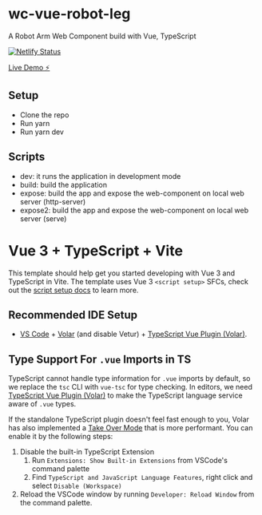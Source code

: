 # wc-vue-robot-leg
A Robot Arm Web Component build with Vue, TypeScript

[![Netlify Status](https://api.netlify.com/api/v1/badges/6c9514f7-1379-437f-bb5a-6cfd40f6a638/deploy-status)](https://app.netlify.com/sites/stately-hummingbird-ea25b6/deploys)

[Live Demo ⚡](https://stately-hummingbird-ea25b6.netlify.app/)

Setup
---
- Clone the repo
- Run yarn
- Run yarn dev

Scripts
---
- dev: it runs the application in development mode
- build: build the application
- expose: build the app and expose the web-component on local web server (http-server)
- expose2: build the app and expose the web-component on local web server (serve)



# Vue 3 + TypeScript + Vite

This template should help get you started developing with Vue 3 and TypeScript in Vite. The template uses Vue 3 `<script setup>` SFCs, check out the [script setup docs](https://v3.vuejs.org/api/sfc-script-setup.html#sfc-script-setup) to learn more.

## Recommended IDE Setup

- [VS Code](https://code.visualstudio.com/) + [Volar](https://marketplace.visualstudio.com/items?itemName=Vue.volar) (and disable Vetur) + [TypeScript Vue Plugin (Volar)](https://marketplace.visualstudio.com/items?itemName=Vue.vscode-typescript-vue-plugin).

## Type Support For `.vue` Imports in TS

TypeScript cannot handle type information for `.vue` imports by default, so we replace the `tsc` CLI with `vue-tsc` for type checking. In editors, we need [TypeScript Vue Plugin (Volar)](https://marketplace.visualstudio.com/items?itemName=Vue.vscode-typescript-vue-plugin) to make the TypeScript language service aware of `.vue` types.

If the standalone TypeScript plugin doesn't feel fast enough to you, Volar has also implemented a [Take Over Mode](https://github.com/johnsoncodehk/volar/discussions/471#discussioncomment-1361669) that is more performant. You can enable it by the following steps:

1. Disable the built-in TypeScript Extension
   1. Run `Extensions: Show Built-in Extensions` from VSCode's command palette
   2. Find `TypeScript and JavaScript Language Features`, right click and select `Disable (Workspace)`
2. Reload the VSCode window by running `Developer: Reload Window` from the command palette.

